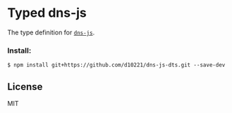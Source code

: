 # Typed dns-js

The type definition for [`dns-js`](https://github.com/mdns-js/node-dns-js).

### Install:

    $ npm install git+https://github.com/d10221/dns-js-dts.git --save-dev

## License

MIT
